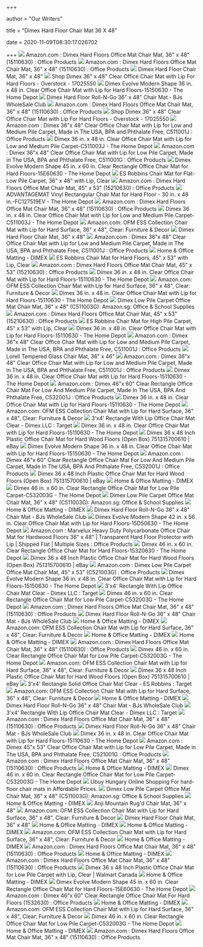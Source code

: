 +++
        
author = "Our Writers"
        
title = "Dimex Hard Floor Chair Mat 36 X 48"
        
date = 2020-11-09T08:30:17.026702
        
+++
[ ![](https://images-na.ssl-images-amazon.com/images/I/71ROXzFy4-L._AC_SY355_.jpg)](https://images-na.ssl-images-amazon.com/images/I/71ROXzFy4-L._AC_SY355_.jpg) Amazon.com : Dimex Hard Floors Office Mat Chair Mat, 36" x 48" (15110630) :  Office Products
[ ![](https://m.media-amazon.com/images/I/71ROXzFy4-L._AC_SS350_.jpg)](https://m.media-amazon.com/images/I/71ROXzFy4-L._AC_SS350_.jpg) Amazon.com : Dimex Hard Floors Office Mat Chair Mat, 36" x 48" (15110630) :  Office Products
[ ![](https://images.costco-static.com/ImageDelivery/imageService?profileId=12026540&itemId=1278650-847&recipeName=680)](https://images.costco-static.com/ImageDelivery/imageService?profileId=12026540&itemId=1278650-847&recipeName=680) Dimex Hard Floor Chair Mat, 36" x 48"
[ ![](https://ak1.ostkcdn.com/images/products/17025550/Dimex-36-x-48-Clear-Office-Chair-Mat-With-Lip-For-Hard-Floors-bb846c65-e683-4298-87d4-83e9ae058cb1_600.jpg?impolicy=medium)](https://ak1.ostkcdn.com/images/products/17025550/Dimex-36-x-48-Clear-Office-Chair-Mat-With-Lip-For-Hard-Floors-bb846c65-e683-4298-87d4-83e9ae058cb1_600.jpg?impolicy=medium) Shop Dimex 36" x 48" Clear Office Chair Mat with Lip For Hard Floors -  Overstock - 17025550
[ ![](https://images.homedepot-static.com/productImages/b187ce40-9740-4e26-8b22-77f855bf6cd4/svn/clear-dimex-chair-mats-15c50630-64_1000.jpg)](https://images.homedepot-static.com/productImages/b187ce40-9740-4e26-8b22-77f855bf6cd4/svn/clear-dimex-chair-mats-15c50630-64_1000.jpg) Dimex Evolve Modern Shape 36 in. x 48 in. Clear Office Chair Mat with Lip  for Hard Floors-15150630 - The Home Depot
[ ![](https://s7d6.scene7.com/is/image/bjs/169225528?$bjs-Initial350$)](https://s7d6.scene7.com/is/image/bjs/169225528?$bjs-Initial350$) Dimex Hard Floor Roll-N-Go 36" x 48" Chair Mat - BJs WholeSale Club
[ ![](https://images-na.ssl-images-amazon.com/images/I/A1wXRibRKNL._AC_SL1500_.jpg)](https://images-na.ssl-images-amazon.com/images/I/A1wXRibRKNL._AC_SL1500_.jpg) Amazon.com : Dimex Hard Floors Office Mat Chair Mat, 36" x 48" (15110630) :  Office Products
[ ![](https://ak1.ostkcdn.com/images/products/17025550/Dimex-36-x-48-Clear-Office-Chair-Mat-With-Lip-For-Hard-Floors-ea8dac2e-2792-4e6a-8966-dbcb6b9d74a4_600.jpg?impolicy=medium)](https://ak1.ostkcdn.com/images/products/17025550/Dimex-36-x-48-Clear-Office-Chair-Mat-With-Lip-For-Hard-Floors-ea8dac2e-2792-4e6a-8966-dbcb6b9d74a4_600.jpg?impolicy=medium) Shop Dimex 36" x 48" Clear Office Chair Mat with Lip For Hard Floors -  Overstock - 17025550
[ ![](https://images-na.ssl-images-amazon.com/images/I/A1dnkchcowL._AC_SL1500_.jpg)](https://images-na.ssl-images-amazon.com/images/I/A1dnkchcowL._AC_SL1500_.jpg) Amazon.com : Dimex 36"x 48" Clear Office Chair Mat with Lip for Low and  Medium Pile Carpet, Made in The USA, BPA and Phthalate Free, C511001J :  Office Products
[ ![](https://images.homedepot-static.com/productImages/66ab02e8-29d5-428c-8e71-38cdb5734a73/svn/clear-dimex-chair-mats-c5c5003j-64_600.jpg)](https://images.homedepot-static.com/productImages/66ab02e8-29d5-428c-8e71-38cdb5734a73/svn/clear-dimex-chair-mats-c5c5003j-64_600.jpg) Dimex 36 in. x 48 in. Clear Office Chair Mat with Lip for Low and Medium  Pile Carpet-C511003J - The Home Depot
[ ![](https://images-na.ssl-images-amazon.com/images/I/71frNUfyMvL._AC_SX679_.jpg)](https://images-na.ssl-images-amazon.com/images/I/71frNUfyMvL._AC_SX679_.jpg) Amazon.com : Dimex 36"x 48" Clear Office Chair Mat with Lip for Low Pile  Carpet, Made in The USA, BPA and Phthalate Free, C511001G : Office Products
[ ![](https://images.homedepot-static.com/productImages/5a91c129-bad2-48ce-8386-12e50a4d1d12/svn/clear-dimex-chair-mats-15e60630-c3_600.jpg)](https://images.homedepot-static.com/productImages/5a91c129-bad2-48ce-8386-12e50a4d1d12/svn/clear-dimex-chair-mats-15e60630-c3_600.jpg) Dimex Evolve Modern Shape 45 in. x 60 in. Clear Rectangle Office Chair Mat  for Hard Floors-15E60630 - The Home Depot
[ ![](https://richmedia.ca-richimage.com/ImageDelivery/imageService?profileId=12026540&id=680918&recipeId=728)](https://richmedia.ca-richimage.com/ImageDelivery/imageService?profileId=12026540&id=680918&recipeId=728) ES Robbins Chair Mat for Flat-Low Pile Carpet, 36" x 48" with Lip, Clear
[ ![](https://images-na.ssl-images-amazon.com/images/I/91tV-HLekvL._AC_SL1500_.jpg)](https://images-na.ssl-images-amazon.com/images/I/91tV-HLekvL._AC_SL1500_.jpg) Amazon.com : Dimex Hard Floors Office Mat Chair Mat, 45" x 53" (15210630) :  Office Products
[ ![](https://images.homedepot-static.com/productImages/1b4b7e21-69ae-4666-9330-b53563000916/svn/clear-advantagemat-chair-mats-fc127519ev-64_1000.jpg)](https://images.homedepot-static.com/productImages/1b4b7e21-69ae-4666-9330-b53563000916/svn/clear-advantagemat-chair-mats-fc127519ev-64_1000.jpg) ADVANTAGEMAT Vinyl Rectangular Chair Mat for Hard Floor - 30 in. x 48  in.-FC127519EV - The Home Depot
[ ![](https://images-na.ssl-images-amazon.com/images/I/91wF%2BIRlIjL._AC_SL1500_.jpg)](https://images-na.ssl-images-amazon.com/images/I/91wF%2BIRlIjL._AC_SL1500_.jpg) Amazon.com : Dimex Hard Floors Office Mat Chair Mat, 36" x 48" (15110630) :  Office Products
[ ![](https://images.homedepot-static.com/productImages/1396e54b-5b75-42d1-8591-f5718a992ad1/svn/clear-dimex-chair-mats-c511003j-c3_600.jpg)](https://images.homedepot-static.com/productImages/1396e54b-5b75-42d1-8591-f5718a992ad1/svn/clear-dimex-chair-mats-c511003j-c3_600.jpg) Dimex 36 in. x 48 in. Clear Office Chair Mat with Lip for Low and Medium  Pile Carpet-C511003J - The Home Depot
[ ![](https://m.media-amazon.com/images/I/71YfNzzddAL._AC_SS350_.jpg)](https://m.media-amazon.com/images/I/71YfNzzddAL._AC_SS350_.jpg) Amazon.com: OFM ESS Collection Chair Mat with Lip for Hard Surface, 36" x 48",  Clear: Furniture & Decor
[ ![](https://images.costco-static.com/ImageDelivery/imageService?profileId=12026540&imageId=1411957-847__1&recipeName=350)](https://images.costco-static.com/ImageDelivery/imageService?profileId=12026540&imageId=1411957-847__1&recipeName=350) Dimex Hard Floor Chair Mat, 36" x 48"
[ ![](https://images-na.ssl-images-amazon.com/images/I/71vaEOit0FL._AC_SX569_.jpg)](https://images-na.ssl-images-amazon.com/images/I/71vaEOit0FL._AC_SX569_.jpg) Amazon.com : Dimex 36"x 48" Clear Office Chair Mat with Lip for Low and  Medium Pile Carpet, Made in The USA, BPA and Phthalate Free, C511001J :  Office Products
[ ![](https://1xpgtu1gus3a2fobqw347nfs-wpengine.netdna-ssl.com/wp-content/uploads/2017/09/traditional.png)](https://1xpgtu1gus3a2fobqw347nfs-wpengine.netdna-ssl.com/wp-content/uploads/2017/09/traditional.png) Home & Office Matting - DIMEX
[ ![](https://images.costco-static.com/ImageDelivery/imageService?profileId=12026540&imageId=499483-847__1&recipeName=350)](https://images.costco-static.com/ImageDelivery/imageService?profileId=12026540&imageId=499483-847__1&recipeName=350) ES Robbins Chair Mat for Hard Floors, 45" x 53" with Lip, Clear
[ ![](https://m.media-amazon.com/images/I/71iKQG35SXL._AC_SS350_.jpg)](https://m.media-amazon.com/images/I/71iKQG35SXL._AC_SS350_.jpg) Amazon.com : Dimex Hard Floors Office Mat Chair Mat, 45" x 53" (15210630) :  Office Products
[ ![](https://images.homedepot-static.com/productImages/d7d8a301-e57d-4c87-80ef-4e055eb7095c/svn/clear-ultimat-chair-mats-fc118927lr-64_300.jpg)](https://images.homedepot-static.com/productImages/d7d8a301-e57d-4c87-80ef-4e055eb7095c/svn/clear-ultimat-chair-mats-fc118927lr-64_300.jpg) Dimex 36 in. x 48 in. Clear Office Chair Mat with Lip for Hard Floors-15110630  - The Home Depot
[ ![](https://images-na.ssl-images-amazon.com/images/I/71aa6-lJdHL._AC_SX522_.jpg)](https://images-na.ssl-images-amazon.com/images/I/71aa6-lJdHL._AC_SX522_.jpg) Amazon.com: OFM ESS Collection Chair Mat with Lip for Hard Surface, 36" x 48",  Clear: Furniture & Decor
[ ![](https://images.homedepot-static.com/productImages/b20d9008-d3d6-4703-ba95-866b773d288c/svn/crystal-clear-chair-mats-fc123648eg-64_300.jpg)](https://images.homedepot-static.com/productImages/b20d9008-d3d6-4703-ba95-866b773d288c/svn/crystal-clear-chair-mats-fc123648eg-64_300.jpg) Dimex 36 in. x 48 in. Clear Office Chair Mat with Lip for Hard Floors-15110630  - The Home Depot
[ ![](https://images-na.ssl-images-amazon.com/images/I/71vaEOit0FL._AC_SY200_QL15_.jpg)](https://images-na.ssl-images-amazon.com/images/I/71vaEOit0FL._AC_SY200_QL15_.jpg) Dimex Low Pile Carpet Office Mat Chair Mat, 36" x 48" (C511003G):  Amazon.sg: Office & School Supplies
[ ![](https://m.media-amazon.com/images/I/61E6NCCbJRL._AC_SS350_.jpg)](https://m.media-amazon.com/images/I/61E6NCCbJRL._AC_SS350_.jpg) Amazon.com : Dimex Hard Floors Office Mat Chair Mat, 45" x 53" (15210630) :  Office Products
[ ![](https://images.costco-static.com/ImageDelivery/imageService?profileId=12026540&itemId=499492-847&recipeName=680)](https://images.costco-static.com/ImageDelivery/imageService?profileId=12026540&itemId=499492-847&recipeName=680) ES Robbins Chair Mat for High Pile Carpet, 45" x 53" with Lip, Clear
[ ![](https://images.homedepot-static.com/productImages/519f9d81-1d64-4d26-aeaf-6fb0d526a10a/svn/clear-es-robbins-chair-mats-124083-64_300.jpg)](https://images.homedepot-static.com/productImages/519f9d81-1d64-4d26-aeaf-6fb0d526a10a/svn/clear-es-robbins-chair-mats-124083-64_300.jpg) Dimex 36 in. x 48 in. Clear Office Chair Mat with Lip for Hard Floors-15110630  - The Home Depot
[ ![](https://m.media-amazon.com/images/I/61Ed9yXJ6JL._AC_SS350_.jpg)](https://m.media-amazon.com/images/I/61Ed9yXJ6JL._AC_SS350_.jpg) Amazon.com : Dimex 36"x 48" Clear Office Chair Mat with Lip for Low and  Medium Pile Carpet, Made in The USA, BPA and Phthalate Free, C511001J :  Office Products
[ ![](https://richmedia.ca-richimage.com/ImageDelivery/imageService?profileId=12026540&id=1502235&recipeId=728)](https://richmedia.ca-richimage.com/ImageDelivery/imageService?profileId=12026540&id=1502235&recipeId=728) Lorell Tempered Glass Chair Mat, 36" x 46"
[ ![](https://m.media-amazon.com/images/I/71kZz7fn46L._AC_SS350_.jpg)](https://m.media-amazon.com/images/I/71kZz7fn46L._AC_SS350_.jpg) Amazon.com : Dimex 36"x 48" Clear Office Chair Mat with Lip for Low and  Medium Pile Carpet, Made in The USA, BPA and Phthalate Free, C511001J :  Office Products
[ ![](https://images.homedepot-static.com/productImages/3427ea12-db12-48ad-9d6f-254abd8a7b5a/svn/brown-mind-reader-chair-mats-wdoffcmat-brn-64_300.jpg)](https://images.homedepot-static.com/productImages/3427ea12-db12-48ad-9d6f-254abd8a7b5a/svn/brown-mind-reader-chair-mats-wdoffcmat-brn-64_300.jpg) Dimex 36 in. x 48 in. Clear Office Chair Mat with Lip for Hard Floors-15110630  - The Home Depot
[ ![](https://m.media-amazon.com/images/S/aplus-media/vc/0a7467a1-a99a-4b05-ba84-81b4cc7f15e9._CR0,0,2022,625_PT0_SX970__.png)](https://m.media-amazon.com/images/S/aplus-media/vc/0a7467a1-a99a-4b05-ba84-81b4cc7f15e9._CR0,0,2022,625_PT0_SX970__.png) Amazon.com : Dimex 46"x 60" Clear Rectangle Office Chair Mat For Low And  Medium Pile Carpet, Made In The USA, BPA And Phthalate Free, C532001J :  Office Products
[ ![](https://images.homedepot-static.com/productImages/8f11ccb0-96b8-4d43-afef-5c25d9bc89bb/svn/clear-ultimat-chair-mats-fc118927er-64_300.jpg)](https://images.homedepot-static.com/productImages/8f11ccb0-96b8-4d43-afef-5c25d9bc89bb/svn/clear-ultimat-chair-mats-fc118927er-64_300.jpg) Dimex 36 in. x 48 in. Clear Office Chair Mat with Lip for Hard Floors-15110630  - The Home Depot
[ ![](https://m.media-amazon.com/images/I/71-7ctPH0QL._AC_SS350_.jpg)](https://m.media-amazon.com/images/I/71-7ctPH0QL._AC_SS350_.jpg) Amazon.com: OFM ESS Collection Chair Mat with Lip for Hard Surface, 36" x 48",  Clear: Furniture & Decor
[ ![](https://target.scene7.com/is/image/Target/GUEST_adfb61a3-62e5-4822-8fab-cf57b39ad4e4?wid=150&hei=150&fmt=pjpeg)](https://target.scene7.com/is/image/Target/GUEST_adfb61a3-62e5-4822-8fab-cf57b39ad4e4?wid=150&hei=150&fmt=pjpeg) 3'x4' Rectangle With Lip Office Chair Mat Clear - Dimex LLC : Target
[ ![](https://images.homedepot-static.com/productImages/1344695b-b6c4-4164-af28-accbdbf4fce5/svn/clear-advantagemat-chair-mats-fr12341520lv-64_300.jpg)](https://images.homedepot-static.com/productImages/1344695b-b6c4-4164-af28-accbdbf4fce5/svn/clear-advantagemat-chair-mats-fr12341520lv-64_300.jpg) Dimex 36 in. x 48 in. Clear Office Chair Mat with Lip for Hard Floors-15110630  - The Home Depot
[ ![](https://i.ebayimg.com/thumbs/images/g/zyMAAOSwBQ1dEeBe/s-l200.jpg)](https://i.ebayimg.com/thumbs/images/g/zyMAAOSwBQ1dEeBe/s-l200.jpg) Dimex 36 x 48 Inch Plastic Office Chair Mat for Hard Wood Floors (Open Box)  751315700610 | eBay
[ ![](https://images.homedepot-static.com/productImages/59a04937-2e51-45e0-add7-1c9d9acfbdef/svn/gray-office-chairs-blokhus-light-grey-64_1000.jpg)](https://images.homedepot-static.com/productImages/59a04937-2e51-45e0-add7-1c9d9acfbdef/svn/gray-office-chairs-blokhus-light-grey-64_1000.jpg) Dimex Evolve Modern Shape 36 in. x 48 in. Clear Office Chair Mat with Lip  for Hard Floors-15150630 - The Home Depot
[ ![](https://m.media-amazon.com/images/I/81Oj7u5S4uL._AC_SS350_.jpg)](https://m.media-amazon.com/images/I/81Oj7u5S4uL._AC_SS350_.jpg) Amazon.com : Dimex 46"x 60" Clear Rectangle Office Chair Mat For Low And  Medium Pile Carpet, Made In The USA, BPA And Phthalate Free, C532001J :  Office Products
[ ![](https://i.ebayimg.com/thumbs/images/g/PxgAAOSw93dfGo0M/s-l200.jpg)](https://i.ebayimg.com/thumbs/images/g/PxgAAOSw93dfGo0M/s-l200.jpg) Dimex 36 x 48 Inch Plastic Office Chair Mat for Hard Wood Floors (Open Box)  751315700610 | eBay
[ ![](https://1xpgtu1gus3a2fobqw347nfs-wpengine.netdna-ssl.com/wp-content/uploads/2018/12/OfficeChairMat_button.jpg)](https://1xpgtu1gus3a2fobqw347nfs-wpengine.netdna-ssl.com/wp-content/uploads/2018/12/OfficeChairMat_button.jpg) Home & Office Matting - DIMEX
[ ![](https://images.homedepot-static.com/productImages/92b7ab11-f835-4f7b-9cf5-c8d253c078f1/svn/clear-direct-wicker-chair-mats-en-dw-pvc10-64_300.jpg)](https://images.homedepot-static.com/productImages/92b7ab11-f835-4f7b-9cf5-c8d253c078f1/svn/clear-direct-wicker-chair-mats-en-dw-pvc10-64_300.jpg) Dimex 46 in. x 60 in. Clear Rectangle Office Chair Mat for Low Pile Carpet-C532003G  - The Home Depot
[ ![](https://m.media-amazon.com/images/I/A1R7rPLh3HL.jpg)](https://m.media-amazon.com/images/I/A1R7rPLh3HL.jpg) Dimex Low Pile Carpet Office Mat Chair Mat, 36" x 48" (C511003G):  Amazon.sg: Office & School Supplies
[ ![](https://1xpgtu1gus3a2fobqw347nfs-wpengine.netdna-ssl.com/wp-content/uploads/2018/11/VersaTexButton.jpg)](https://1xpgtu1gus3a2fobqw347nfs-wpengine.netdna-ssl.com/wp-content/uploads/2018/11/VersaTexButton.jpg) Home & Office Matting - DIMEX
[ ![](https://s7d6.scene7.com/is/image/bjs/254347?$bjs-180$)](https://s7d6.scene7.com/is/image/bjs/254347?$bjs-180$) Dimex Hard Floor Roll-N-Go 36" x 48" Chair Mat - BJs WholeSale Club
[ ![](https://images.homedepot-static.com/productImages/2578bcdb-dbbb-4d7f-818b-77d4e89a5e7c/svn/clear-dimex-chair-mats-15d50630-64_1000.jpg)](https://images.homedepot-static.com/productImages/2578bcdb-dbbb-4d7f-818b-77d4e89a5e7c/svn/clear-dimex-chair-mats-15d50630-64_1000.jpg) Dimex Evolve Modern Shape 42 in. x 56 in. Clear Office Chair Mat with Lip  for Hard Floors-15D50630 - The Home Depot
[ ![](https://images-na.ssl-images-amazon.com/images/I/91QGJ1aXqxL._AC_SX466_.jpg)](https://images-na.ssl-images-amazon.com/images/I/91QGJ1aXqxL._AC_SX466_.jpg) Amazon.com : Marvelux Heavy Duty Polycarbonate Office Chair Mat for Hardwood  Floors 36" x 48" | Transparent Hard Floor Protector with Lip | Shipped Flat  | Multiple Sizes : Office Products
[ ![](https://images.homedepot-static.com/productImages/096bb7be-abd5-45a2-8b93-5ddef9a2ca7d/svn/clear-dimex-chair-mats-15320630-64_600.jpg)](https://images.homedepot-static.com/productImages/096bb7be-abd5-45a2-8b93-5ddef9a2ca7d/svn/clear-dimex-chair-mats-15320630-64_600.jpg) Dimex 46 in. x 60 in. Clear Rectangle Office Chair Mat for Hard Floors-15320630  - The Home Depot
[ ![](https://i.ebayimg.com/thumbs/images/g/UVcAAOSwKpBfXBKO/s-l200.jpg)](https://i.ebayimg.com/thumbs/images/g/UVcAAOSwKpBfXBKO/s-l200.jpg) Dimex 36 x 48 Inch Plastic Office Chair Mat for Hard Wood Floors (Open Box)  751315700610 | eBay
[ ![](https://images-na.ssl-images-amazon.com/images/I/81NGaasj6HL._AC_UL160_SR160,160_.jpg)](https://images-na.ssl-images-amazon.com/images/I/81NGaasj6HL._AC_UL160_SR160,160_.jpg) Amazon.com : Dimex Low Pile Carpet Office Mat Chair Mat, 45" x 53"  (C521003G) : Office Products
[ ![](https://images.homedepot-static.com/productImages/c9b2eb89-bbf1-422f-9b6c-85b475397a50/svn/black-advantagemat-chair-mats-fc113648llbv-64_145.jpg)](https://images.homedepot-static.com/productImages/c9b2eb89-bbf1-422f-9b6c-85b475397a50/svn/black-advantagemat-chair-mats-fc113648llbv-64_145.jpg) Dimex Evolve Modern Shape 36 in. x 48 in. Clear Office Chair Mat with Lip  for Hard Floors-15150630 - The Home Depot
[ ![](https://target.scene7.com/is/image/Target/GUEST_6863b612-04ee-4319-acea-5eaba45b9300?wid=150&hei=150&fmt=pjpeg)](https://target.scene7.com/is/image/Target/GUEST_6863b612-04ee-4319-acea-5eaba45b9300?wid=150&hei=150&fmt=pjpeg) 3'x4' Rectangle With Lip Office Chair Mat Clear - Dimex LLC : Target
[ ![](https://images.homedepot-static.com/productImages/6c6c7fd7-caab-4d76-856e-8d80312e6337/svn/clear-ultimat-chair-mats-fr1213419lr-64_300.jpg)](https://images.homedepot-static.com/productImages/6c6c7fd7-caab-4d76-856e-8d80312e6337/svn/clear-ultimat-chair-mats-fr1213419lr-64_300.jpg) Dimex 46 in. x 60 in. Clear Rectangle Office Chair Mat for Low Pile Carpet-C532003G  - The Home Depot
[ ![](https://images-na.ssl-images-amazon.com/images/I/81B3rDAQqFL._AC_SL1500_.jpg)](https://images-na.ssl-images-amazon.com/images/I/81B3rDAQqFL._AC_SL1500_.jpg) Amazon.com : Dimex Hard Floors Office Mat Chair Mat, 36" x 48" (15110630) :  Office Products
[ ![](https://s7d6.scene7.com/is/image/bjs/254360?$bjs-180$)](https://s7d6.scene7.com/is/image/bjs/254360?$bjs-180$) Dimex Hard Floor Roll-N-Go 36" x 48" Chair Mat - BJs WholeSale Club
[ ![](https://1xpgtu1gus3a2fobqw347nfs-wpengine.netdna-ssl.com/wp-content/uploads/2018/12/RunnerMat_button.jpg)](https://1xpgtu1gus3a2fobqw347nfs-wpengine.netdna-ssl.com/wp-content/uploads/2018/12/RunnerMat_button.jpg) Home & Office Matting - DIMEX
[ ![](https://m.media-amazon.com/images/S/aplus-media/vc/6d6c14ed-60b3-4b1a-baae-a13d57edd06a._SL300__.jpg)](https://m.media-amazon.com/images/S/aplus-media/vc/6d6c14ed-60b3-4b1a-baae-a13d57edd06a._SL300__.jpg) Amazon.com: OFM ESS Collection Chair Mat with Lip for Hard Surface, 36" x 48",  Clear: Furniture & Decor
[ ![](https://1xpgtu1gus3a2fobqw347nfs-wpengine.netdna-ssl.com/wp-content/uploads/2019/11/2-in-1_red_smooth-optimized.jpg)](https://1xpgtu1gus3a2fobqw347nfs-wpengine.netdna-ssl.com/wp-content/uploads/2019/11/2-in-1_red_smooth-optimized.jpg) Home & Office Matting - DIMEX
[ ![](https://1xpgtu1gus3a2fobqw347nfs-wpengine.netdna-ssl.com/wp-content/uploads/2020/09/VersaTex-Interlocking-Tiles.jpg)](https://1xpgtu1gus3a2fobqw347nfs-wpengine.netdna-ssl.com/wp-content/uploads/2020/09/VersaTex-Interlocking-Tiles.jpg) Home & Office Matting - DIMEX
[ ![](https://images-na.ssl-images-amazon.com/images/I/71ROXzFy4-L._AC_SL1500_.jpg)](https://images-na.ssl-images-amazon.com/images/I/71ROXzFy4-L._AC_SL1500_.jpg) Amazon.com : Dimex Hard Floors Office Mat Chair Mat, 36" x 48" (15110630) :  Office Products
[ ![](https://images.homedepot-static.com/productImages/73d67d9e-655e-4bbf-ab96-7b9d0cc7d94e/svn/clear-z-line-designs-chair-mats-zlcm-004-64_300.jpg)](https://images.homedepot-static.com/productImages/73d67d9e-655e-4bbf-ab96-7b9d0cc7d94e/svn/clear-z-line-designs-chair-mats-zlcm-004-64_300.jpg) Dimex 46 in. x 60 in. Clear Rectangle Office Chair Mat for Low Pile Carpet-C532003G  - The Home Depot
[ ![](https://images-na.ssl-images-amazon.com/images/I/71BlVJsbYTL._AC_SL1500_.jpg)](https://images-na.ssl-images-amazon.com/images/I/71BlVJsbYTL._AC_SL1500_.jpg) Amazon.com: OFM ESS Collection Chair Mat with Lip for Hard Surface, 36" x 48",  Clear: Furniture & Decor
[ ![](https://i.ebayimg.com/thumbs/images/g/jmgAAOSw0ileQOQS/s-l200.jpg)](https://i.ebayimg.com/thumbs/images/g/jmgAAOSw0ileQOQS/s-l200.jpg) Dimex 36 x 48 Inch Plastic Office Chair Mat for Hard Wood Floors (Open Box)  751315700610 | eBay
[ ![](https://target.scene7.com/is/image/Target/GUEST_18877922-e8e2-4ec1-a825-2d6855993943?wid=488&hei=488&fmt=pjpeg)](https://target.scene7.com/is/image/Target/GUEST_18877922-e8e2-4ec1-a825-2d6855993943?wid=488&hei=488&fmt=pjpeg) 3'x4' Rectangle Solid Office Chair Mat Clear - ES Robbins : Target
[ ![](https://m.media-amazon.com/images/S/aplus-media/vc/78f26c50-8143-4aee-a635-69edb579828d._SL300__.jpg)](https://m.media-amazon.com/images/S/aplus-media/vc/78f26c50-8143-4aee-a635-69edb579828d._SL300__.jpg) Amazon.com: OFM ESS Collection Chair Mat with Lip for Hard Surface, 36" x 48",  Clear: Furniture & Decor
[ ![](https://1xpgtu1gus3a2fobqw347nfs-wpengine.netdna-ssl.com/wp-content/uploads/2018/11/GrillTexButton.jpg)](https://1xpgtu1gus3a2fobqw347nfs-wpengine.netdna-ssl.com/wp-content/uploads/2018/11/GrillTexButton.jpg) Home & Office Matting - DIMEX
[ ![](https://res.cloudinary.com/powerreviews/image/upload/f_auto,q_auto,h_768,w_auto,c_thumb,h_400/d_portal-no-product-image_ttlfpi.svg/prod/jpsf0kjzgkvwehdffx6j.jpg)](https://res.cloudinary.com/powerreviews/image/upload/f_auto,q_auto,h_768,w_auto,c_thumb,h_400/d_portal-no-product-image_ttlfpi.svg/prod/jpsf0kjzgkvwehdffx6j.jpg) Dimex Hard Floor Roll-N-Go 36" x 48" Chair Mat - BJs WholeSale Club
[ ![](https://target.scene7.com/is/image/Target/GUEST_0d5fa6c0-23d1-46db-9b5f-74d2ab08d829?wid=150&hei=150&fmt=pjpeg)](https://target.scene7.com/is/image/Target/GUEST_0d5fa6c0-23d1-46db-9b5f-74d2ab08d829?wid=150&hei=150&fmt=pjpeg) 3'x4' Rectangle With Lip Office Chair Mat Clear - Dimex LLC : Target
[ ![](https://m.media-amazon.com/images/S/aplus-media/vc/cab68c1c-fdca-4e13-8faa-af2558415e70._SR150,300_.png)](https://m.media-amazon.com/images/S/aplus-media/vc/cab68c1c-fdca-4e13-8faa-af2558415e70._SR150,300_.png) Amazon.com : Dimex Hard Floors Office Mat Chair Mat, 36" x 48" (15110630) :  Office Products
[ ![](https://s7d6.scene7.com/is/image/bjs/MSTRALEVN41?$bjs-180$)](https://s7d6.scene7.com/is/image/bjs/MSTRALEVN41?$bjs-180$) Dimex Hard Floor Roll-N-Go 36" x 48" Chair Mat - BJs WholeSale Club
[ ![](https://images.homedepot-static.com/productImages/0db12699-bfbf-4a66-aa00-9ec92afc779d/svn/black-modway-ergonomic-chairs-eei-757-blk-64_1000.jpg)](https://images.homedepot-static.com/productImages/0db12699-bfbf-4a66-aa00-9ec92afc779d/svn/black-modway-ergonomic-chairs-eei-757-blk-64_1000.jpg) Dimex 36 in. x 48 in. Clear Office Chair Mat with Lip for Hard Floors-15110630  - The Home Depot
[ ![](https://images-na.ssl-images-amazon.com/images/I/312efEGdEHL._SR600%2C315_PIWhiteStrip%2CBottomLeft%2C0%2C35_PIStarRatingFOUR%2CBottomLeft%2C360%2C-6_SR600%2C315_ZA219%2C445%2C290%2C400%2C400%2CAmazonEmberBold%2C12%2C4%2C0%2C0%2C5_SCLZZZZZZZ_FMpng_BG255%2C255%2C255.jpg)](https://images-na.ssl-images-amazon.com/images/I/312efEGdEHL._SR600%2C315_PIWhiteStrip%2CBottomLeft%2C0%2C35_PIStarRatingFOUR%2CBottomLeft%2C360%2C-6_SR600%2C315_ZA219%2C445%2C290%2C400%2C400%2CAmazonEmberBold%2C12%2C4%2C0%2C0%2C5_SCLZZZZZZZ_FMpng_BG255%2C255%2C255.jpg) Amazon.com : Dimex 45"x 53" Clear Office Chair Mat with Lip for Low Pile  Carpet, Made in The USA, BPA and Phthalate Free, C521001G : Office Products
[ ![](https://images-na.ssl-images-amazon.com/images/I/71Ie798JTrL._CR0,204,1224,1224_UX175.jpg)](https://images-na.ssl-images-amazon.com/images/I/71Ie798JTrL._CR0,204,1224,1224_UX175.jpg) Amazon.com : Dimex Hard Floors Office Mat Chair Mat, 36" x 48" (15110630) :  Office Products
[ ![](https://1xpgtu1gus3a2fobqw347nfs-wpengine.netdna-ssl.com/wp-content/uploads/2018/11/Grilltex_Button_sm.jpg)](https://1xpgtu1gus3a2fobqw347nfs-wpengine.netdna-ssl.com/wp-content/uploads/2018/11/Grilltex_Button_sm.jpg) Home & Office Matting - DIMEX
[ ![](https://images.homedepot-static.com/productImages/bc4981c4-af66-418e-abfe-83953f76191f/svn/black-advantagemat-chair-mats-fr114860lebv-64_300.jpg)](https://images.homedepot-static.com/productImages/bc4981c4-af66-418e-abfe-83953f76191f/svn/black-advantagemat-chair-mats-fr114860lebv-64_300.jpg) Dimex 46 in. x 60 in. Clear Rectangle Office Chair Mat for Low Pile Carpet-C532003G  - The Home Depot
[ ![](https://www.ubuy.hu/productimg/?image=aHR0cHM6Ly9tLm1lZGlhLWFtYXpvbi5jb20vaW1hZ2VzL0kvNjExRmh3N3BzU0wuX0FDX1VTMjE4Xy5qcGc.jpg)](https://www.ubuy.hu/productimg/?image=aHR0cHM6Ly9tLm1lZGlhLWFtYXpvbi5jb20vaW1hZ2VzL0kvNjExRmh3N3BzU0wuX0FDX1VTMjE4Xy5qcGc.jpg) Ubuy Hungary Online Shopping For hard-floor chair mats in Affordable Prices.
[ ![](https://images-na.ssl-images-amazon.com/images/I/61Y6S8tzEbL._AC_SY200_.jpg)](https://images-na.ssl-images-amazon.com/images/I/61Y6S8tzEbL._AC_SY200_.jpg) Dimex Low Pile Carpet Office Mat Chair Mat, 36" x 48" (C511003G):  Amazon.sg: Office & School Supplies
[ ![](https://1xpgtu1gus3a2fobqw347nfs-wpengine.netdna-ssl.com/wp-content/uploads/2019/11/EdgeProPShapeDrawing3-optimized.jpg)](https://1xpgtu1gus3a2fobqw347nfs-wpengine.netdna-ssl.com/wp-content/uploads/2019/11/EdgeProPShapeDrawing3-optimized.jpg) Home & Office Matting - DIMEX
[ ![](https://richmedia.ca-richimage.com/ImageDelivery/imageService?profileId=12026540&id=1411920&recipeId=728)](https://richmedia.ca-richimage.com/ImageDelivery/imageService?profileId=12026540&id=1411920&recipeId=728) Anji Mountain Rug'd Chair Mat, 36" x 48"
[ ![](https://m.media-amazon.com/images/S/aplus-media/vc/6a976b5d-9c48-4a59-9b4e-418a84756a0c._SL300__.jpg)](https://m.media-amazon.com/images/S/aplus-media/vc/6a976b5d-9c48-4a59-9b4e-418a84756a0c._SL300__.jpg) Amazon.com: OFM ESS Collection Chair Mat with Lip for Hard Surface, 36" x 48",  Clear: Furniture & Decor
[ ![](https://images.costco-static.com/ImageDelivery/imageService?profileId=12026540&imageId=1489888-847__1&recipeName=350)](https://images.costco-static.com/ImageDelivery/imageService?profileId=12026540&imageId=1489888-847__1&recipeName=350) Dimex Hard Floor Chair Mat, 36" x 48"
[ ![](https://1xpgtu1gus3a2fobqw347nfs-wpengine.netdna-ssl.com/wp-content/uploads/2018/11/Versatex_button_sm.jpg)](https://1xpgtu1gus3a2fobqw347nfs-wpengine.netdna-ssl.com/wp-content/uploads/2018/11/Versatex_button_sm.jpg) Home & Office Matting - DIMEX
[ ![](https://1xpgtu1gus3a2fobqw347nfs-wpengine.netdna-ssl.com/wp-content/uploads/2020/08/81nibK3emFL._AC_SL1500_.jpg)](https://1xpgtu1gus3a2fobqw347nfs-wpengine.netdna-ssl.com/wp-content/uploads/2020/08/81nibK3emFL._AC_SL1500_.jpg) Home & Office Matting - DIMEX
[ ![](https://m.media-amazon.com/images/S/aplus-media/vc/61711847-5027-4009-a83d-864efcb5aa60._SR970,300_.jpg)](https://m.media-amazon.com/images/S/aplus-media/vc/61711847-5027-4009-a83d-864efcb5aa60._SR970,300_.jpg) Amazon.com: OFM ESS Collection Chair Mat with Lip for Hard Surface, 36" x 48",  Clear: Furniture & Decor
[ ![](https://1xpgtu1gus3a2fobqw347nfs-wpengine.netdna-ssl.com/wp-content/uploads/2019/11/1_Aluminum_Colors-optimized.jpg)](https://1xpgtu1gus3a2fobqw347nfs-wpengine.netdna-ssl.com/wp-content/uploads/2019/11/1_Aluminum_Colors-optimized.jpg) Home & Office Matting - DIMEX
[ ![](https://images-na.ssl-images-amazon.com/images/I/71ROXzFy4-L._AC_SX522_.jpg)](https://images-na.ssl-images-amazon.com/images/I/71ROXzFy4-L._AC_SX522_.jpg) Amazon.com : Dimex Hard Floors Office Mat Chair Mat, 36" x 48" (15110630) :  Office Products
[ ![](https://1xpgtu1gus3a2fobqw347nfs-wpengine.netdna-ssl.com/wp-content/uploads/2019/11/2-in-1_Brown_smooth-optimized.jpg)](https://1xpgtu1gus3a2fobqw347nfs-wpengine.netdna-ssl.com/wp-content/uploads/2019/11/2-in-1_Brown_smooth-optimized.jpg) Home & Office Matting - DIMEX
[ ![](https://m.media-amazon.com/images/S/aplus-media/vc/6af04d56-be8e-4378-b415-1dc488435617._SR970,300_.png)](https://m.media-amazon.com/images/S/aplus-media/vc/6af04d56-be8e-4378-b415-1dc488435617._SR970,300_.png) Amazon.com : Dimex Hard Floors Office Mat Chair Mat, 36" x 48" (15110630) :  Office Products
[ ![](https://i5.walmartimages.com/asr/591c0679-fab2-4453-9646-4ad2321d9cd6_1.62f3aab6abac4d63c000bc4b71ed8f2a.jpeg?odnHeight=2000&odnWidth=2000&odnBg=ffffff)](https://i5.walmartimages.com/asr/591c0679-fab2-4453-9646-4ad2321d9cd6_1.62f3aab6abac4d63c000bc4b71ed8f2a.jpeg?odnHeight=2000&odnWidth=2000&odnBg=ffffff) Dimex 36 x 48 Inch Plastic Office Chair Mat for Low Pile Carpet with Lip,  Clear | Walmart Canada
[ ![](https://1xpgtu1gus3a2fobqw347nfs-wpengine.netdna-ssl.com/wp-content/uploads/2019/11/DShape_DockEdging_Profile_4_black-optimized.jpg)](https://1xpgtu1gus3a2fobqw347nfs-wpengine.netdna-ssl.com/wp-content/uploads/2019/11/DShape_DockEdging_Profile_4_black-optimized.jpg) Home & Office Matting - DIMEX
[ ![](https://images.homedepot-static.com/productImages/b0a3ad0c-8ee6-4e5d-951f-709dd9ce5c74/svn/white-and-black-boyel-living-gaming-chairs-rc6554-white-64_145.jpg)](https://images.homedepot-static.com/productImages/b0a3ad0c-8ee6-4e5d-951f-709dd9ce5c74/svn/white-and-black-boyel-living-gaming-chairs-rc6554-white-64_145.jpg) Dimex Evolve Modern Shape 45 in. x 60 in. Clear Rectangle Office Chair Mat  for Hard Floors-15E60630 - The Home Depot
[ ![](https://images-na.ssl-images-amazon.com/images/I/71OLA541otL._AC_UL160_SR160,160_.jpg)](https://images-na.ssl-images-amazon.com/images/I/71OLA541otL._AC_UL160_SR160,160_.jpg) Amazon.com : Dimex 46"x 60" Clear Rectangle Office Chair Mat For Hard Floors  (1532630) : Office Products
[ ![](https://1xpgtu1gus3a2fobqw347nfs-wpengine.netdna-ssl.com/wp-content/uploads/2019/11/1806BZ-optimized.jpg)](https://1xpgtu1gus3a2fobqw347nfs-wpengine.netdna-ssl.com/wp-content/uploads/2019/11/1806BZ-optimized.jpg) Home & Office Matting - DIMEX
[ ![](https://images-na.ssl-images-amazon.com/images/I/818dFbgDFoL._AC_SX679_.jpg)](https://images-na.ssl-images-amazon.com/images/I/818dFbgDFoL._AC_SX679_.jpg) Amazon.com: OFM ESS Collection Chair Mat with Lip for Hard Surface, 36" x 48",  Clear: Furniture & Decor
[ ![](https://images.homedepot-static.com/productImages/03f1c27a-b925-48a9-afb5-f047c7057966/svn/black-boss-office-executive-chairs-b7501-64_1000.jpg)](https://images.homedepot-static.com/productImages/03f1c27a-b925-48a9-afb5-f047c7057966/svn/black-boss-office-executive-chairs-b7501-64_1000.jpg) Dimex 46 in. x 60 in. Clear Rectangle Office Chair Mat for Low Pile Carpet-C532003G  - The Home Depot
[ ![](https://1xpgtu1gus3a2fobqw347nfs-wpengine.netdna-ssl.com/wp-content/uploads/2017/09/Made-in-USA_recycled-_icon.jpg)](https://1xpgtu1gus3a2fobqw347nfs-wpengine.netdna-ssl.com/wp-content/uploads/2017/09/Made-in-USA_recycled-_icon.jpg) Home & Office Matting - DIMEX
[ ![](https://m.media-amazon.com/images/S/aplus-media/vc/34d5041c-0247-42c2-92c9-eeef538aa6d1._SR150,300_.png)](https://m.media-amazon.com/images/S/aplus-media/vc/34d5041c-0247-42c2-92c9-eeef538aa6d1._SR150,300_.png) Amazon.com : Dimex Hard Floors Office Mat Chair Mat, 36" x 48" (15110630) :  Office Products
